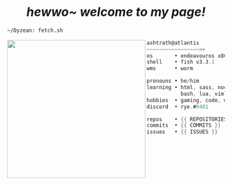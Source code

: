 <h1 align="center">
  <i> hewwo~ welcome to my page! </i>
</h1>


```sh
~/Dyzean: fetch.sh
```

<img align="left" src="https://avatars.githubusercontent.com/u/69681505?v=4" width="320" />

```csharp
ashtrath@atlantis
~~~~~~~~~~~~~~~~~>>
os       • endeavouros x86_64
shell    • fish v3.3.1
wms      • worm

pronouns • he/him
learning • html, sass, node.js,
           bash, lua, viml.
hobbies  • gaming, code, watching anime, drink coffee~
discord  • rye.#0401

repos    • {{ REPOSITORIES }}
commits  • {{ COMMITS }}
issues   • {{ ISSUES }}
```
